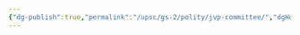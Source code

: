 ```yaml
---
{"dg-publish":true,"permalink":"/upsc/gs-2/polity/jvp-committee/","dgHomeLink":true,"dgPassFrontmatter":false}
---
```

